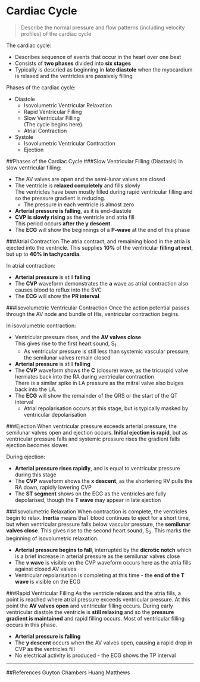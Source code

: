 # Cardiac Cycle
> Describe the normal pressure and flow patterns (including velocity profiles) of the cardiac cycle

The cardiac cycle:
* Describes sequence of events that occur in the heart over one beat
* Consists of **two phases** divided into **six stages**
* Typically is descried as beginning in **late diastole** when the myocardium is relaxed and the ventricles are passively filling

Phases of the cardiac cycle:
* Diastole
    * Isovolumetric Ventricular Relaxation
    * Rapid Ventricular Filling
    * Slow Ventricular Filling  
    (The cycle begins here).
    * Atrial Contraction
* Systole
    * Isovolumetric Ventricular Contraction
    * Ejection

##Phases of the Cardiac Cycle
###Slow Ventricular Filling (Diastasis)
In slow ventricular filling:
* The AV valves are open and the semi-lunar valves are closed
* The ventricle is **relaxed completely** and fills slowly  
The ventricles have been mostly filled during rapid ventricular filling and so the pressure gradient is reducing.
    * The pressure in each ventricle is almost zero
* **Arterial pressure is falling**, as it is end-diastole
* **CVP is slowly rising** as the ventricle and atria fill  
This period occurs **after the y descent**.
* The **ECG** will show the beginnings of a **P-wave** at the end of this phase

###Atrial Contraction
The atria contract, and remaining blood in the atria is ejected into the ventricle. This supplies **10%** of the ventricular **filling at rest**, but up to **40% in tachycardia**.

In atrial contraction:
* **Arterial pressure** is still **falling**
* The **CVP** waveform demonstrates the **a** wave as atrial contraction also causes blood to reflux into the SVC
* The **ECG** will show the **PR interval**

###Isovolumetric Ventricular Contraction
Once the action potential passes through the AV node and bundle of His, ventricular contraction begins.

In isovolumetric contraction:
* Ventricular pressure rises, and the **AV valves close**  
This gives rise to the first heart sound, S<sub>1</sub>.
    * As ventricular pressure is still less than systemic vascular pressure, the semilunar valves remain closed
* **Arterial pressure** is still **falling**
* The **CVP** waveform shows the **C** (closure) wave, as the tricuspid valve herniates back into the RA during ventricular contraction  
There is a similar spike in LA pressure as the mitral valve also bulges back into the LA.
* The **ECG** will show the remainder of the QRS or the start of the QT interval  
    * Atrial repolarisation occurs at this stage, but is typically masked by ventricular depolarisation


###Ejection
When ventricular pressure exceeds arterial pressure, the semilunar valves open and ejection occurs. **Initial ejection is rapid**, but as ventricular pressure falls and systemic pressure rises the gradient falls ejection becomes slower.

During ejection:
* **Arterial pressure rises rapidly**, and is equal to ventricular pressure during this stage
* The **CVP** waveform shows the **x descent**, as the shortening RV pulls the RA down, rapidly lowering CVP
* The **ST segment** shows on the ECG as the ventricles are fully depolarised, though the  **T wave** may appear in late ejection

###Isovolumetric Relaxation
When contraction is complete, the ventricles begin to relax. **Inertia** means thaT blood continues to eject for a short time, but when ventricular pressure falls below vascular pressure, the **semilunar valves close**. This gives rise to the second heart sound, S<sub>2</sub>. This marks the beginning of isovolumetric relaxation.

* **Arterial pressure begins to fall**, interrupted by the **dicrotic notch** which is a brief increase in arterial pressure as the semilunar valves close
* The **v wave** is visible on the CVP waveform occurs here as the atria fills against closed AV valves
* Ventricular repolarisation is completing at this time - the **end of the T wave** is visible on the ECG

###Rapid Ventricular Filling
As the ventricle relaxes and the atria fills, a point is reached where atrial pressure exceeds ventricular pressure. At this point the **AV valves open** and ventricular filling occurs. During early ventricular diastole the ventricle is **still relaxing** and so the **pressure gradient is maintained** and rapid filling occurs. Most of ventricular filling occurs in this phase.

* **Arterial pressure is falling**
* The **y descent** occurs when the AV valves open, causing a rapid drop in CVP as the ventricles fill
* No electrical activity is produced - the ECG shows the TP interval

---
##References
Guyton
Chambers Huang Matthews